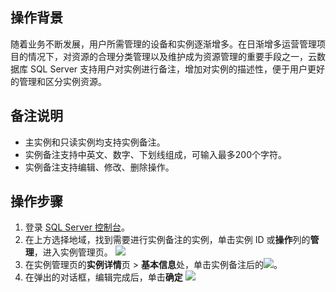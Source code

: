 ## 操作背景
随着业务不断发展，用户所需管理的设备和实例逐渐增多。在日渐增多运营管理项目的情况下，对资源的合理分类管理以及维护成为资源管理的重要手段之一，云数据库 SQL Server 支持用户对实例进行备注，增加对实例的描述性，便于用户更好的管理和区分实例资源。

## 备注说明
- 主实例和只读实例均支持实例备注。
- 实例备注支持中英文、数字、下划线组成，可输入最多200个字符。
- 实例备注支持编辑、修改、删除操作。

## 操作步骤
1. 登录 [SQL Server 控制台](https://console.cloud.tencent.com/sqlserver)。
2. 在上方选择地域，找到需要进行实例备注的实例，单击实例 ID 或**操作**列的**管理**，进入实例管理页。
![](https://qcloudimg.tencent-cloud.cn/raw/cea1d344eb5fdaee1cf074cf0fead22b.png)
3. 在实例管理页的**实例详情**页 > **基本信息**处，单击实例备注后的![](https://qcloudimg.tencent-cloud.cn/raw/35df598ed98bd7b91971cc7cc89b5ad2.png)。
4. 在弹出的对话框，编辑完成后，单击**确定**
![](https://qcloudimg.tencent-cloud.cn/raw/387bfc4c34682757be5244822ba54432.png)
